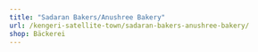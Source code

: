 ```yaml
---
title: "Sadaran Bakers/Anushree Bakery"
url: /kengeri-satellite-town/sadaran-bakers-anushree-bakery/
shop: Bäckerei
---
```

